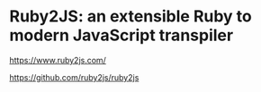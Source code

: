 # Ruby2JS: an extensible Ruby to modern JavaScript transpiler

<https://www.ruby2js.com/>

<https://github.com/ruby2js/ruby2js>
